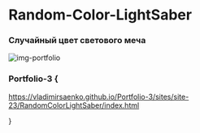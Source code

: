 # Random-Color-LightSaber

### Случайный цвет светового меча

![img-portfolio](https://user-images.githubusercontent.com/56477695/119190980-b7fb0f00-ba86-11eb-9f17-ade95c6f7cdf.png)

### Portfolio-3 {

https://vladimirsaenko.github.io/Portfolio-3/sites/site-23/RandomColorLightSaber/index.html

}
